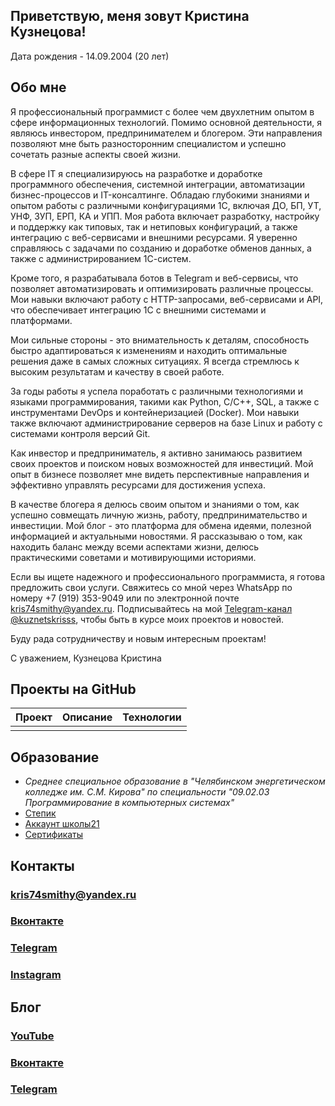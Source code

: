 ## Приветствую, меня зовут Кристина Кузнецова!
Дата рождения - 14.09.2004 (20 лет)

## Обо мне

Я профессиональный программист с более чем двухлетним опытом в сфере информационных технологий. Помимо основной деятельности, я являюсь инвестором, предпринимателем и блогером. Эти направления позволяют мне быть разносторонним специалистом и успешно сочетать разные аспекты своей жизни.

В сфере IT я специализируюсь на разработке и доработке программного обеспечения, системной интеграции, автоматизации бизнес-процессов и IT-консалтинге. Обладаю глубокими знаниями и опытом работы с различными конфигурациями 1С, включая ДО, БП, УТ, УНФ, ЗУП, ЕРП, КА и УПП. Моя работа включает разработку, настройку и поддержку как типовых, так и нетиповых конфигураций, а также интеграцию с веб-сервисами и внешними ресурсами. Я уверенно справляюсь с задачами по созданию и доработке обменов данных, а также с администрированием 1С-систем.

Кроме того, я разрабатывала ботов в Telegram и веб-сервисы, что позволяет автоматизировать и оптимизировать различные процессы. Мои навыки включают работу с HTTP-запросами, веб-сервисами и API, что обеспечивает интеграцию 1С с внешними системами и платформами.

Мои сильные стороны - это внимательность к деталям, способность быстро адаптироваться к изменениям и находить оптимальные решения даже в самых сложных ситуациях. Я всегда стремлюсь к высоким результатам и качеству в своей работе.

За годы работы я успела поработать с различными технологиями и языками программирования, такими как Python, C/C++, SQL, а также с инструментами DevOps и контейнеризацией (Docker). Мои навыки также включают администрирование серверов на базе Linux и работу с системами контроля версий Git.

Как инвестор и предприниматель, я активно занимаюсь развитием своих проектов и поиском новых возможностей для инвестиций. Мой опыт в бизнесе позволяет мне видеть перспективные направления и эффективно управлять ресурсами для достижения успеха.

В качестве блогера я делюсь своим опытом и знаниями о том, как успешно совмещать личную жизнь, работу, предпринимательство и инвестиции. Мой блог - это платформа для обмена идеями, полезной информацией и актуальными новостями. Я рассказываю о том, как находить баланс между всеми аспектами жизни, делюсь практическими советами и мотивирующими историями.

Если вы ищете надежного и профессионального программиста, я готова предложить свои услуги. Свяжитесь со мной через WhatsApp по номеру +7 (919) 353-9049 или по электронной почте kris74smithy@yandex.ru. Подписывайтесь на мой [Telegram-канал @kuznetskrisss](https://t.me/kuznetskrisss), чтобы быть в курсе моих проектов и новостей.

Буду рада сотрудничеству и новым интересным проектам!

С уважением,
Кузнецова Кристина

## Проекты на GitHub

| Проект | Описание | Технологии |
| ----------- | ----------- | ----------- |
|  |  |  |

## Образование

* *Среднее специальное образование в "Челябинском энергетическом колледже им. С.М. Кирова" по специальности "09.02.03 Программирование в компьютерных системах"*
* [Степик](https://stepik.org/users/518716069)
* [Аккаунт школы21](https://edu.21-school.ru/profile/nyarlath@student.21-school.ru)
* [Сертификаты](certificates/certificates.md)

## Контакты
### kris74smithy@yandex.ru
### [Вконтакте](https://vk.com/kuznetskriss)
### [Telegram](https://t.me/kuznetskriss)
### [Instagram](https://t.me/kuznetskriss)

## Блог
### [YouTube](https://www.youtube.com/channel/UCF_w3qwJurTK_hFjV0hwAtQ)
### [Вконтакте](https://vk.com/kuznetskrisss)
### [Telegram](https://t.me/kuznetskrisss)
